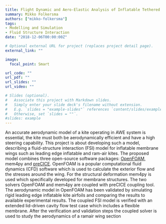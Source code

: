 ```yaml
---
title: Flight Dynamic and Aero-Elastic Analysis of Inflatable Tethered Wings
summary: Mikko Folkersma
authors: ["mikko-folkersma"]
tags:
- Modelling and Simulation
- Fluid Structure Interaction
date: "2018-12-06T00:00:00Z"

# Optional external URL for project (replaces project detail page).
external_link: ""

image:
  focal_point: Smart

url_code: ""
url_pdf: ""
url_slides: ""
url_video: ""

# Slides (optional).
#   Associate this project with Markdown slides.
#   Simply enter your slide deck's filename without extension.
#   E.g. `slides = "example-slides"` references `content/slides/example-slides.md`.
#   Otherwise, set `slides = ""`.
#slides: example
---
```


An accurate aerodynamic model of a kite operating in AWE system is essential, the kite must both be aerodynamically efficient and have a high steering capability. This project is about developing such a model, describing a fluid-structure interaction (FSI) model for inflatable membrane wings such as leading edge inflatable and ram-air kites. The proposed model combines three open-source software packages: [OpenFOAM](https://www.openfoam.com), mem4py and [preCICE](https://www.precice.org/). OpenFOAM is a popular computational fluid dynamics (CFD) software which is used to calculate the exterior flow and the stresses around the wing. For the structural deformation mem4py is used which specifically developed for membrane structures. The two solvers OpenFOAM and mem4py are coupled with preCICE coupling tool. The aerodynamic model in OpenFOAM has been validated by simulating rigid leading edge inflatable kite airfoils and comparing the results to available experimental results. The coupled FSI model is verified with an extended lid-driven cavity flow test case which includes a flexible membrane. After the verification and validation steps the coupled solver is used to study the aerodynamics of a ramair wing section
